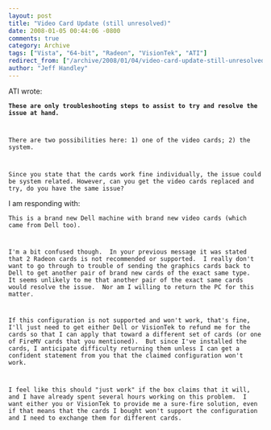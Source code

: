 ```yaml
---
layout: post
title: "Video Card Update (still unresolved)"
date: 2008-01-05 00:44:06 -0800
comments: true
category: Archive
tags: ["Vista", "64-bit", "Radeon", "VisionTek", "ATI"]
redirect_from: ["/archive/2008/01/04/video-card-update-still-unresolved.aspx/"]
author: "Jeff Handley"
---
```

<!-- more -->
<p>ATI wrote:</p>  <p><code><strong>These are only troubleshooting steps to assist to try and resolve the issue at hand.</strong></p>    <p>There are two possibilities here: 1) one of the video cards; 2) the system.</p>    <p>Since you state that the cards work fine individually, the issue could be system related. However, can you get the video cards replaced and try, do you have the same issue?</code></p>  <p>I am responding with:</p>  <p><code>This is a brand new Dell machine with brand new video cards (which came from Dell too). </p>    <p>I'm a bit confused though.  In your previous message it was stated that 2 Radeon cards is not recommended or supported.  I really don't want to go through to trouble of sending the graphics cards back to Dell to get another pair of brand new cards of the exact same type.  It seems unlikely to me that another pair of the exact same cards would resolve the issue.  Nor am I willing to return the PC for this matter. </p>    <p>If this configuration is not supported and won't work, that's fine, I'll just need to get either Dell or VisionTek to refund me for the cards so that I can apply that toward a different set of cards (or one of FireMV cards that you mentioned).  But since I've installed the cards, I anticipate difficulty returning them unless I can get a confident statement from you that the claimed configuration won't work. </p>    <p>I feel like this should "just work" if the box claims that it will, and I have already spent several hours working on this problem.  I want either you or VisionTek to provide me a sure-fire solution, even if that means that the cards I bought won't support the configuration and I need to exchange them for different cards.</code></p>
